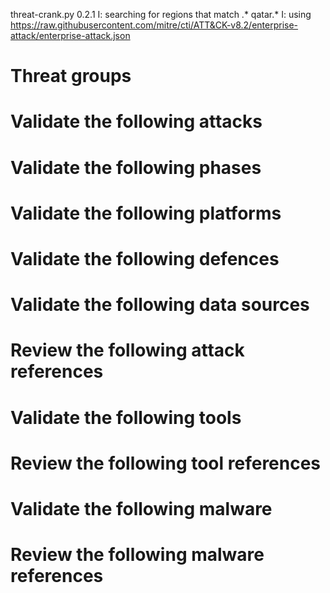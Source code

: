 threat-crank.py 0.2.1
I: searching for regions that match .* qatar.*
I: using https://raw.githubusercontent.com/mitre/cti/ATT&CK-v8.2/enterprise-attack/enterprise-attack.json
# Threat groups


# Validate the following attacks


# Validate the following phases


# Validate the following platforms


# Validate the following defences


# Validate the following data sources


# Review the following attack references


# Validate the following tools


# Review the following tool references


# Validate the following malware


# Review the following malware references


